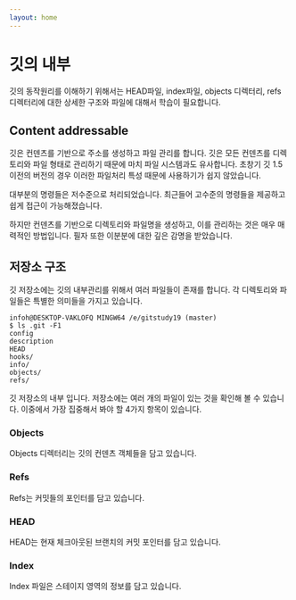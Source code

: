 ```yaml
---
layout: home
---
```

# 깃의 내부
깃의 동작원리를 이해하기 위해서는 HEAD파일, index파일, objects 디렉터리, refs 디렉터리에 대한 상세한 구조와 파일에 대해서 학습이 필요합니다.

## Content addressable
깃은 컨덴츠를 기반으로 주소를 생성하고 파일 관리를 합니다. 깃은 모든 컨덴츠를 디렉토리와 파일 형태로 관리하기 때문에 마치 파일 시스템과도 유사합니다. 초창기 깃 1.5 이전의 버전의 경우 이러한 파일처리 특성 때문에 사용하기가 쉽지 않았습니다.

대부분의 명령들은 저수준으로 처리되었습니다. 최근들어 고수준의 명령들을 제공하고 쉽게 접근이 가능해졌습니다.

하지만 컨덴츠를 기반으로 디렉토리와 파일명을 생성하고, 이를 관리하는 것은 매우 매력적인 방법입니다. 필자 또한 이분분에 대한 깊은 감명을 받았습니다.

## 저장소 구조
깃 저장소에는 깃의 내부관리를 위해서 여러 파일들이 존재를 합니다. 각 디렉토리와 파일들은 특별한 의미들을 가지고 있습니다. 

```
infoh@DESKTOP-VAKLOFQ MINGW64 /e/gitstudy19 (master)
$ ls .git -F1
config
description
HEAD
hooks/
info/
objects/
refs/
```

깃 저장소의 내부 입니다. 저장소에는 여러 개의 파일이 있는 것을 확인해 볼 수 있습니다. 이중에서 가장 집중해서 봐야 할 4가지 항목이 있습니다.

### Objects
Objects 디렉터리는 깃의 컨덴츠 객체들을 담고 있습니다.

### Refs
Refs는 커밋들의 포인터를 담고 있습니다.

### HEAD
HEAD는 현재 체크아웃된 브랜치의 커밋 포인터를 담고 있습니다.

### Index
Index 파일은 스테이지 영역의 정보를 담고 있습니다.

